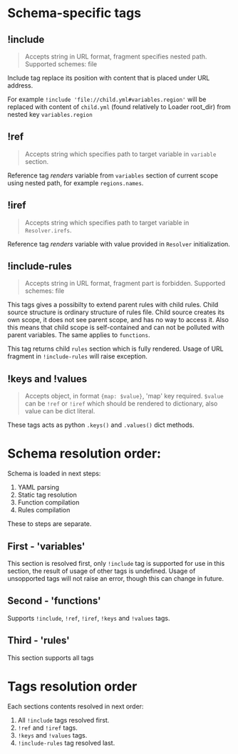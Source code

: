 # Schema-specific tags

## !include

> Accepts string in URL format, fragment specifies nested path.
> Supported schemes: file

Include tag replace its position with content that is placed under URL address.

For example `!include 'file://child.yml#variables.region'` will be replaced with
content of `child.yml` (found relatively to Loader root_dir) from nested key `variables.region`

## !ref

> Accepts string which specifies path to target variable in `variable` section.

Reference tag *renders* variable from `variables` section of current scope using nested path, 
for example `regions.names`.

## !iref

> Accepts string which specifies path to target variable in `Resolver.irefs`.

Reference tag *renders* variable with value provided in `Resolver` initialization.

## !include-rules

> Accepts string in URL format, fragment part is forbidden.
> Supported schemes: file

This tags gives a possibilty to extend parent rules with child rules. Child source structure
is ordinary structure of rules file. Child source creates its own scope, it does not see parent scope, and has no way to access it. Also this means that child scope is self-contained and can not be polluted with
parent variables. The same applies to `functions`.

This tag returns child `rules` section which is fully rendered.
Usage of URL fragment in `!include-rules` will raise exception.

## !keys and !values

> Accepts object, in format `{map: $value}`, 'map' key required.
> `$value` can be `!ref` or `!iref` which should be rendered to dictionary, also
> value can be dict literal. 

These tags acts as python `.keys()` and `.values()` dict methods.

# Schema resolution order:

Schema is loaded in next steps:

1. YAML parsing
2. Static tag resolution
3. Function compilation
4. Rules compilation 

These to steps are separate.

## First - 'variables'
This section is resolved first, only `!include` tag is supported for 
use in this section, the result of usage of other tags is undefined.
Usage of unsopported tags will not raise an error, though this can 
change in future.

## Second - 'functions'
Supports `!include`, `!ref`, `!iref`, `!keys` and `!values` tags.

## Third - 'rules'
This section supports all tags


# Tags resolution order

Each sections contents  resolved in next order:

1. All `!include` tags resolved first.
2. `!ref` and `!iref` tags.
3. `!keys` and `!values` tags.
4. `!include-rules` tag resolved last.

